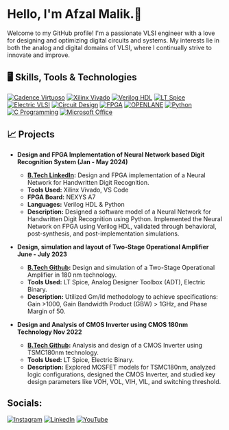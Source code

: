 # Hello, I'm Afzal Malik.👋
Welcome to my GitHub profile! I'm a passionate VLSI engineer with a love for designing and optimizing digital circuits and systems. My interests lie in both the analog and digital domains of VLSI, where I continually strive to innovate and improve.

## 🖥️ Skills, Tools & Technologies

[![Cadence Virtuoso](https://img.shields.io/badge/Cadence-Virtuoso-blue?logo=cadence)](#)
[![Xilinx Vivado](https://img.shields.io/badge/Xilinx-Vivado-orange?logo=xilinx)](#)
[![Verilog HDL](https://img.shields.io/badge/Verilog-HDL-green?logo=verilog)](#)
[![LT Spice](https://img.shields.io/badge/LT-Spice-red?logo=ltspice)](#)
[![Electric VLSI](https://img.shields.io/badge/Electric-VLSI-purple?logo=electric)](#)
[![Circuit Design](https://img.shields.io/badge/Circuit-Design-yellow?logo=design)](#)
[![FPGA](https://img.shields.io/badge/FPGA-cyan?logo=fpga)](#)
[![OPENLANE](https://img.shields.io/badge/OPENLANE-blueviolet?logo=openlane)](#)
[![Python](https://img.shields.io/badge/Python-green?logo=python)](#)
[![C Programming](https://img.shields.io/badge/C-Programming-orange?logo=c)](#)
[![Microsoft Office](https://img.shields.io/badge/Microsoft-Office-yellow?logo=microsoft)](#)

## 📈 Projects

- **Design and FPGA Implementation of Neural Network based Digit Recognition System (Jan - May 2024)**
  - **[B.Tech LinkedIn]([https://github.com/yourusername/Neural-Network-Digit-Recognition-FPGA-Jan-May-2024](https://www.linkedin.com/posts/malik-afzal_fpgaimplementation-neuralnetworkdesign-hardwaredesign-activity-7214560873271476224-Y0GQ?utm_source=share&utm_medium=member_desktop)):**
    Design and FPGA implementation of a Neural Network for Handwritten Digit Recognition.
  - **Tools Used:** Xilinx Vivado, VS Code
  - **FPGA Board:** NEXYS A7
  - **Languages:** Verilog HDL & Python
  - **Description:** Designed a software model of a Neural Network for Handwritten Digit Recognition using Python. Implemented the Neural Network on FPGA using Verilog HDL, validated through behavioral, post-synthesis, and post-implementation simulations.
  
- **Design, simulation and layout of Two-Stage Operational Amplifier June - July 2023**
  - **[B.Tech Github]([https://github.com/yourusername/Two-Stage-Operational-Amplifier-June-July-2023](https://github.com/afzalamu/Design-of-two-stage-operational-amplifier-at-180nm-Technology)):**
    Design and simulation of a Two-Stage Operational Amplifier in 180 nm technology.
  - **Tools Used:** LT Spice, Analog Designer Toolbox (ADT), Electric Binary.
  - **Description:** Utilized Gm/Id methodology to achieve specifications: Gain >1000, Gain Bandwidth Product (GBW) > 1GHz, and Phase Margin of 50.

- **Design and Analysis of CMOS Inverter using CMOS 180nm Technology Nov 2022**
  - **[B.Tech Github]([https://github.com/yourusername/CMOS-Inverter-Analysis-180nm-Nov-2022](https://github.com/afzalamu/cmos-inverter-design-and-analysis-using-tsmc180nm)):**
    Analysis and design of a CMOS Inverter using TSMC180nm technology.
  - **Tools Used:** LT Spice, Electric Binary.
  - **Description:** Explored MOSFET models for TSMC180nm, analyzed logic configurations, designed the CMOS Inverter, and studied key design parameters like VOH, VOL, VIH, VIL, and switching threshold.




## Socials:
[![Instagram](https://img.shields.io/badge/Instagram-%23E4405F.svg?logo=Instagram&logoColor=white)](https://instagram.com/affzzll) [![LinkedIn](https://img.shields.io/badge/LinkedIn-%230077B5.svg?logo=linkedin&logoColor=white)](https://linkedin.com/in/malik-afzal) [![YouTube](https://img.shields.io/badge/YouTube-%23FF0000.svg?logo=YouTube&logoColor=white)](https://youtube.com/@https://youtube.com/@MidnightEngineer) 

